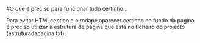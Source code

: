 #O que é preciso para funcionar tudo certinho...

Para evitar HTMLception e o rodapé aparecer certinho no fundo da página é preciso utilizar a estrutura de página que está no ficheiro do projecto (estruturadapagina.txt).

